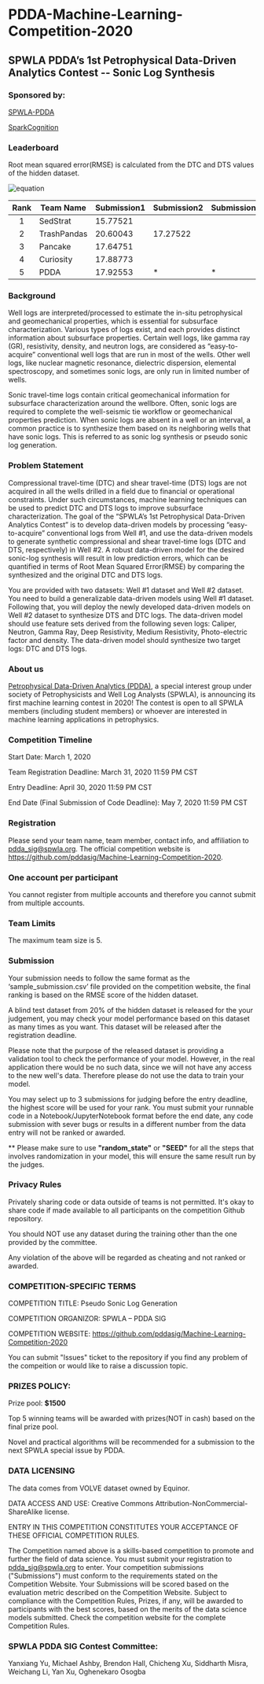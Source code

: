 # PDDA-Machine-Learning-Competition-2020

## SPWLA PDDA’s 1st Petrophysical Data-Driven Analytics Contest -- Sonic Log Synthesis


### Sponsored by:
[SPWLA-PDDA](https://www.spwla.org/SPWLA/Chapters_SIGs/SIGs/PDDA/PDDA.aspx)

[SparkCognition](https://www.sparkcognition.com/?utm_medium=direct&utm_source=direct)

### Leaderboard
Root mean squared error(RMSE) is calculated from the DTC and DTS values of the hidden dataset.

![equation](https://github.com/pddasig/Machine-Learning-Competition-2020/blob/master/pictures/CodeCogsEqn.png)

| Rank | Team Name   | Submission1  | Submission2  | Submission3 | Best Solution | Notebook                                                                                                                                                         |
|:----:|-------------|--------------|--------------|-------------|---------------|------------------------------------------------------------------------------------------------------------------------------------------------------------------|
|   1  | SedStrat    | 15.77521     |              |             |               |                                                                                                                                                                  |
|   2  | TrashPandas | 20.60043     | 17.27522     |             |               |                                                                                                                                                                  |
|   3  | Pancake     | 17.64751     |              |             |               |                                                                                                                                                                  |
|   4  | Curiosity   | 17.88773     |              |             |               |                                                                                                                                                                  |
|   5  | PDDA        | 17.92553     | *            | *           | Randomforest  | [Starter_Yu.ipyb](https://github.com/pddasig/Machine-Learning-Competition-2020/blob/master/Synthetic%20Sonic%20Log%20Generation%20Starter_Yu%202_27_2020.ipynb)  |

### Background
Well logs are interpreted/processed to estimate the in-situ petrophysical and geomechanical properties, which is essential for subsurface characterization. Various types of logs exist, and each provides distinct information about subsurface properties. Certain well logs, like gamma ray (GR), resistivity, density, and neutron logs, are considered as “easy-to-acquire” conventional well logs that are run in most of the wells. Other well logs, like nuclear magnetic resonance, dielectric dispersion, elemental spectroscopy, and sometimes sonic logs, are only run in limited number of wells.

Sonic travel-time logs contain critical geomechanical information for subsurface characterization around the wellbore. Often, sonic logs are required to complete the well-seismic tie workflow or geomechanical properties prediction. When sonic logs are absent in a well or an interval, a common practice is to synthesize them based on its neighboring wells that have sonic logs. This is referred to as sonic log synthesis or pseudo sonic log generation. 

### Problem Statement
Compressional travel-time (DTC) and shear travel-time (DTS) logs are not acquired in all the wells drilled in a field due to financial or operational constraints. Under such circumstances, machine learning techniques can be used to predict DTC and DTS logs to improve subsurface characterization. The goal of the “SPWLA’s 1st Petrophysical Data-Driven Analytics Contest” is to develop data-driven models by processing “easy-to-acquire” conventional logs from Well #1, and use the data-driven models to generate synthetic compressional and shear travel-time logs (DTC and DTS, respectively) in Well #2. A robust data-driven model for the desired sonic-log synthesis will result in low prediction errors, which can be quantified in terms of Root Mean Squared Error(RMSE) by comparing the synthesized and the original DTC and DTS logs.

You are provided with two datasets: Well #1 dataset and Well #2 dataset. You need to build a generalizable data-driven models using Well #1 dataset. Following that, you will deploy the newly developed data-driven models on Well #2 dataset to synthesize DTS and DTC logs. The data-driven model should use feature sets derived from the following seven logs: Caliper, Neutron, Gamma Ray, Deep Resistivity, Medium Resistivity, Photo-electric factor and density. The data-driven model should synthesize two target logs: DTC and DTS logs.


### About us
[Petrophysical Data-Driven Analytics (PDDA)](https://www.spwla.org/SPWLA/Chapters_SIGs/SIGs/PDDA/PDDA.aspx), a special interest group under society of Petrophysicists and Well Log Analysts (SPWLA), is announcing its first machine learning contest in 2020!
The contest is open to all SPWLA members (including student members) or whoever are interested in machine learning applications in petrophysics. 

### Competition Timeline 
Start Date: March 1, 2020 

Team Registration Deadline: March 31, 2020 11:59 PM CST

Entry Deadline: April 30, 2020 11:59 PM CST

End Date (Final Submission of Code Deadline): May 7, 2020 11:59 PM CST


### Registration 
Please send your team name, team member, contact info, and affiliation to pdda_sig@spwla.org. The official competition website is https://github.com/pddasig/Machine-Learning-Competition-2020. 

### One account per participant
You cannot register from multiple accounts and therefore you cannot submit from multiple accounts.


### Team Limits
The maximum team size is 5.


### Submission 
Your submission needs to follow the same format as the ‘sample_submission.csv’ file provided on the competition website, the final ranking is based on the RMSE score of the hidden dataset. 

A blind test dataset from 20% of the hidden dataset is released for the your judgement, you may check your model performance based on this dataset as many times as you want. This dataset will be released after the registration deadline. 

Please note that the purpose of the released dataset is providing a validation tool to check the performance of your model. However, in the real application there would be no such data, since we will not have any access to the new well's data. Therefore please do not use the data to train your model. 

You may select up to 3 submissions for judging before the entry deadline, the highest score will be used for your rank. 
You must submit your runnable code in a Notebook/JupyterNotebook format before the end date, any code submission with sever bugs or results in a different number from the data entry will not be ranked or awarded. 

** Please make sure to use **"random_state"** or **"SEED"** for all the steps that involves randomization in your model, this will ensure the same result run by the judges.    


### Privacy Rules
Privately sharing code or data outside of teams is not permitted. It's okay to share code if made available to all participants on the competition Github repository.

You should NOT use any dataset during the training other than the one provided by the committee.

Any violation of the above will be regarded as cheating and not ranked or awarded. 


### COMPETITION-SPECIFIC TERMS 
COMPETITION TITLE: Pseudo Sonic Log Generation 

COMPETITION ORGANIZOR: SPWLA – PDDA SIG

COMPETITION WEBSITE: https://github.com/pddasig/Machine-Learning-Competition-2020 

You can submit "Issues" ticket to the repository if you find any problem of the compeition or would like to raise a discussion topic. 


### PRIZES POLICY: 
Prize pool: __$1500__

Top 5 winning teams will be awarded with prizes(NOT in cash) based on the final prize pool.

Novel and practical algorithms will be recommended for a submission to the next SPWLA special issue by PDDA. 

### DATA LICENSING
The data comes from VOLVE dataset owned by Equinor. 

DATA ACCESS AND USE: Creative Commons Attribution-NonCommercial-ShareAlike license.

ENTRY IN THIS COMPETITION CONSTITUTES YOUR ACCEPTANCE OF THESE OFFICIAL COMPETITION RULES.

The Competition named above is a skills-based competition to promote and further the field of data science. You must submit your registration to pdda_sig@spwla.org to enter. Your competition submissions ("Submissions") must conform to the requirements stated on the Competition Website. Your Submissions will be scored based on the evaluation metric described on the Competition Website. Subject to compliance with the Competition Rules, Prizes, if any, will be awarded to participants with the best scores, based on the merits of the data science models submitted. Check the competition website for the complete Competition Rules.



### SPWLA PDDA SIG Contest Committee:
Yanxiang Yu, Michael Ashby, Brendon Hall, Chicheng Xu, Siddharth Misra, Weichang Li, Yan Xu, Oghenekaro Osogba


